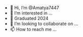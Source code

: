 - 👋 Hi, I’m @Amatya7447
- 👀 I’m interested in ...
- 🌱 Graduated 2024  
- 💞️ I’m looking to collaborate on ...
- 📫 How to reach me ...

<!---
Amatya7447/Amatya7447 is a ✨ special ✨ repository because its `README.md` (this file) appears on your GitHub profile.
You can click the Preview link to take a look at your changes.
--->
